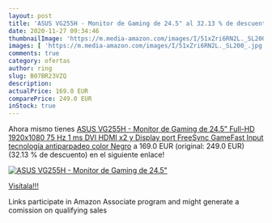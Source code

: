 ```yaml
---
layout: post
title: 'ASUS VG255H - Monitor de Gaming de 24.5" al 32.13 % de descuento'
date: 2020-11-27 09:34:46
thumbnailImage: 'https://m.media-amazon.com/images/I/51xZri6RN2L._SL200_.jpg'
images: [ 'https://m.media-amazon.com/images/I/51xZri6RN2L._SL200_.jpg' ]
comments: true
category: ofertas
author: ring
slug: B07BR23VZQ
description:
actualPrice: 169.0 EUR
comparePrice: 249.0 EUR
inStock: true
---
```


Ahora mismo tienes [ASUS VG255H - Monitor de Gaming de 24.5" Full-HD  1920x1080  75 Hz  1 ms  DVI  HDMI x2 y Display port  FreeSync  GameFast Input  tecnología antiparpadeo  color Negro](https://www.amazon.es/dp/B07BR23VZQ/?tag=tolees-21) a 169.0 EUR (original: 249.0 EUR) (32.13 %  de descuento) en el siguiente enlace!

[![ASUS VG255H - Monitor de Gaming de 24.5"](https://m.media-amazon.com/images/I/51xZri6RN2L._SL200_.jpg)](https://www.amazon.es/dp/B07BR23VZQ/?tag=tolees-21)

[Visítala!!!](https://www.amazon.es/dp/B07BR23VZQ/?tag=tolees-21)

Links participate in Amazon Associate program and might generate a comission on qualifying sales
